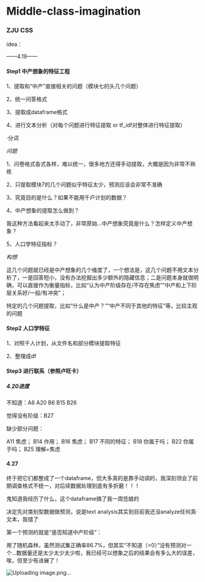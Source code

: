 # Middle-class-imagination
### ZJU CSS

idea：

——4.19——

#### Step1 中产想象的特征工程

1、提取和“中产”直接相关的问题（模块七的头几个问题）

2、统一问答格式

3、提取成dataframe格式

4、进行文本分析（对每个问题进行特征提取 or tf_idf对整体进行特征提取）

·分词


*问题*

1、问卷格式各式各样，难以统一，很多地方还得手动提取，大概是因为非常不熟练

2、只提取模块7的几个问题似乎特征太少，预测应该会非常不准确

3、究竟目的是什么？如果不能用千户计划的数据？

4、中产想象的提取怎么做到？

我这种方法看起来太手动了，非常原始...中产想象究竟是什么？怎样定义中产想象？

5、人口学特征指标？


*构想*

这几个问题就已经是中产想象的几个维度了，一个想法是，这几个问题不用文本分析了，一是回答短小，没有办法挖掘出多少额外的隐藏信息；二是问题本身就很明确，可以直接作为衡量指标，比如“认为中产阶级存在/不存在焦虑”“中产和上下阶层关系好/一般/有冲突”；

特定的几个问题提取，比如“什么是中产？”“中产不同于其他的特征”等，比较主观的问题

#### Step2 人口学特征

1、对照千人计划，从文件名和部分模块提取特征

2、整理成df

#### Step3 进行联系（参照卢旺卡）




##### 4.20进度

不知道：A6 A20 B6 B15 B26

觉得没有阶级：B27

缺少部分问题：

A11 焦虑；
B14 作用；
B16 焦虑；
B17 不同的特征；
B18 你属于吗；
B22 你属于吗；
B25 理解+焦虑


#### 4.27
终于把它们都整成了一个dataframe，但大多真的是靠手动调的，我深刻领会了前期调查格式不统一，对后续数据处理到底有多折磨！！！

鬼知道我经历了什么，这个dataframe搞了我一周恁娘的

决定先对类别型数据做预测，说是text analysis其实到目前我还没analyze任何真·文本，我错了

第一个预测的就是“是否知道中产阶级”：

用了随机森林，虽然测试集正确率86.7%，但其实“不知道（=0）”没有预测对一个...数据量还是太少太少太少啦，我已经可以想象之后的结果会有多么大的误差，唉，但至少有进展了！

![Uploading image.png…]()








